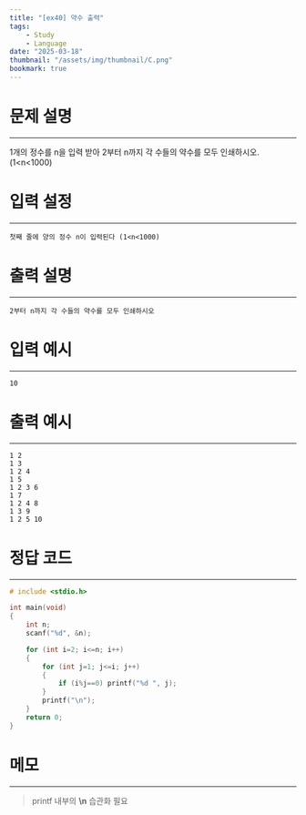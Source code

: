 ```yaml
---
title: "[ex40] 약수 출력"
tags:
    - Study
    - Language
date: "2025-03-18"
thumbnail: "/assets/img/thumbnail/C.png"
bookmark: true
---
```

# 문제 설명
---
1개의 정수를 n을 입력 받아 2부터 n까지 각 수들의 약수를 모두 인쇄하시오. (1<n<1000)

# 입력 설정
---

```
첫째 줄에 양의 정수 n이 입력된다 (1<n<1000)
```

# 출력 설명
---

```
2부터 n까지 각 수들의 약수를 모두 인쇄하시오
```

# 입력 예시
---

```
10
```

# 출력 예시
---

```
1 2 
1 3 
1 2 4 
1 5 
1 2 3 6 
1 7 
1 2 4 8 
1 3 9 
1 2 5 10 
```

# 정답 코드
---

```c
# include <stdio.h>

int main(void)
{
    int n;
    scanf("%d", &n);

    for (int i=2; i<=n; i++)
    {
        for (int j=1; j<=i; j++)
        {
            if (i%j==0) printf("%d ", j);
        }
        printf("\n");
    }
    return 0;
}
```

# 메모
---
> printf 내부의 **\n** 습관화 필요